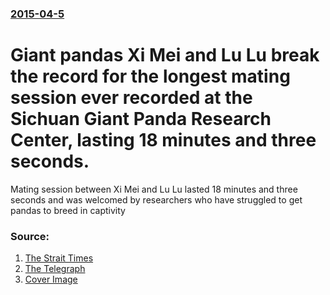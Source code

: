 ### [2015-04-5](/news/2015/04/5/index.md)

# Giant pandas Xi Mei and Lu Lu break the record for the longest mating session ever recorded at the Sichuan Giant Panda Research Center, lasting 18 minutes and three seconds. 

Mating session between Xi Mei and Lu Lu lasted 18 minutes and three seconds and was welcomed by researchers who have struggled to get pandas to breed in captivity


### Source:

1. [The Strait Times](http://www.straitstimes.com/news/asia/east-asia/story/pandas-breaks-record-mating-session-18-minutes-broadcast-online-20150405)
2. [The Telegraph](http://www.telegraph.co.uk/news/worldnews/asia/china/11516700/Giant-pandas-in-China-set-record-for-longest-recorded-sex-session.html)
2. [Cover Image](http://i.telegraph.co.uk/multimedia/archive/03256/pandas_3256899k.jpg)

